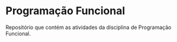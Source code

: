 # Programação Funcional

Repositório que contém as atividades da disciplina de Programação Funcional.
